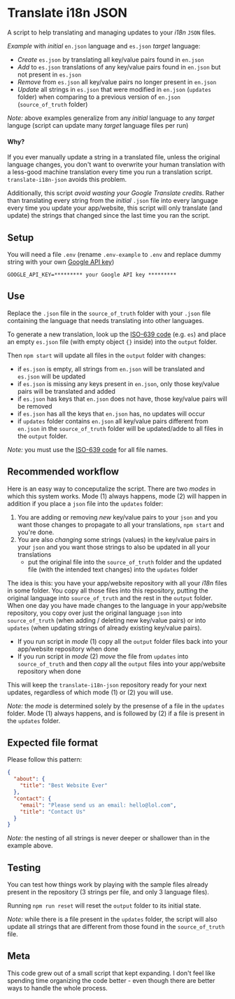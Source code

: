 # Translate i18n JSON

A script to help translating and managing updates to your _i18n_ `JSON` files.

_Example_ with _initial_ `en.json` language and `es.json` _target_ language:

- _Create_ `es.json` by translating all key/value pairs found in `en.json`
- _Add_ to `es.json` translations of any key/value pairs found in `en.json` but not present in `es.json`
- _Remove_ from `es.json` all key/value pairs no longer present in `en.json`
- _Update_ all strings in `es.json` that were modified in `en.json` (`updates` folder) when comparing to a previous version of `en.json` (`source_of_truth` folder)

_Note:_ above examples generalize from any _initial_ language to any _target_ languge (script can update many _target_ language files per run)

#### Why?

If you ever manually update a string in a translated file, unless the original language changes, you don't want to overwrite your human translation with a less-good machine translation every time you run a translation script. `translate-i18n-json` avoids this problem.

Additionally, this script _avoid wasting your Google Translate credits_. Rather than translating every string from the _initial_ `.json` file into every language every time you update your app/website, this script will only translate (and update) the strings that changed since the last time you ran the script.

## Setup

You will need a file `.env` (rename `.env-example` to `.env` and replace dummy string with your own [Google API key](https://support.google.com/googleapi/answer/6158862))

```env
GOOGLE_API_KEY=********* your Google API key *********
```

## Use

Replace the `.json` file in the `source_of_truth` folder with your `.json` file containing the language that needs translating into other languages.

To generate a new translation, look up the [ISO-639 code](https://cloud.google.com/translate/docs/languages) (e.g. `es`) and place an empty `es.json` file (with empty object `{}` inside) into the `output` folder.

Then `npm start` will update all files in the `output` folder with changes:

- if `es.json` is empty, all strings from `en.json` will be translated and `es.json` will be updated
- if `es.json` is missing any keys present in `en.json`, only those key/value pairs will be translated and added
- if `es.json` has keys that `en.json` does not have, those key/value pairs will be removed
- if `es.json` has all the keys that `en.json` has, no updates will occur
- if `updates` folder contains `en.json` all key/value pairs different from `en.json` in the `source_of_truth` folder will be updated/adde to all files in the `output` folder.

_Note:_ you must use the [ISO-639 code](https://cloud.google.com/translate/docs/languages) for all file names.

## Recommended workflow

Here is an easy way to conceputalize the script. There are two _modes_ in which this system works. Mode (1) always happens, mode (2) will happen in addition if you place a `json` file into the `updates` folder:

1) You are adding or removing _new_ key/value pairs to your `json` and you want those changes to propagate to all your translations, `npm start` and you're done.
2) You are also _changing_ some strings (values) in the key/value pairs in your `json` and you want those strings to also be updated in all your translations
    - put the original file into the `source_of_truth` folder and the updated file (with the intended text changes) into the `updates` folder

The idea is this: you have your app/website repository with all your _i18n_ files in some folder. You copy all those files into this repository, putting the original language into `source_of_truth` and the rest in the `output` folder. When one day you have made changes to the language in your app/website repository, you copy over just the original language `json` into `source_of_truth` (when adding / deleting new key/value pairs) or into `updates` (when updating strings of already existing key/value pairs).

- If you run script in _mode_ (1) copy all the `output` folder files back into your app/website repository when done
- If you run script in _mode_ (2) _move_ the file from `updates` into `source_of_truth` and then _copy_ all the `output` files into your app/website repository when done

This will keep the `translate-i18n-json` repository ready for your next updates, regardless of which mode (1) or (2) you will use.

_Note:_ the _mode_ is determined solely by the presense of a file in the `updates` folder. Mode (1) always happens, and is followed by (2) if a file is present in the `updates` folder.

## Expected file format

Please follow this pattern:

```json
{
  "about": {
    "title": "Best Website Ever"
  },
  "contact": {
    "email": "Please send us an email: hello@lol.com",
    "title": "Contact Us"
  }
}
```

_Note:_ the nesting of all strings is never deeper or shallower than in the example above.

## Testing

You can test how things work by playing with the sample files already present in the repository (3 strings per file, and only 3 language files).

Running `npm run reset` will reset the `output` folder to its initial state.

_Note:_ while there is a file present in the `updates` folder, the script will also update all strings that are different from those found in the `source_of_truth` file.

## Meta

This code grew out of a small script that kept expanding. I don't feel like spending time organizing the code better - even though there are better ways to handle the whole process.
